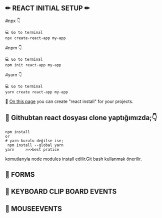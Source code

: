 
## ✏ REACT INITIAL SETUP ✏

#npx 👇
```
💻 Go to terminal
npx create-react-app my-app
```
#npm  👇
```
💻 Go to terminal
npm init react-app my-app
```
#yarn 👇
```
💻 Go to terminal
yarn create react-app my-app
```
🔹 [On this page](https://create-react-app.dev/docs/getting-started) you can create "react install" for your projects.



## 🚩 Githubtan react dosyası clone yaptığımızda;👇

```
npm install
or 
# yarn kurulu değilse ise;
 npm install --global yarn
yarn     >>>best pratice
```
komutlarıyla node modules install edilir.Git bash kullanmak önerilir.
##  🚩 FORMS








##  🚩 KEYBOARD CLIP BOARD EVENTS





##  🚩 MOUSEEVENTS